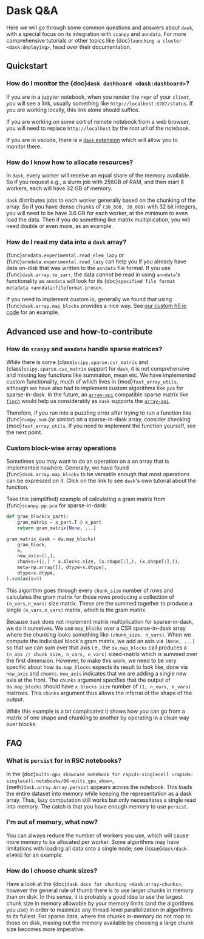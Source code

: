 # Dask Q&A

Here we will go through some common questions and answers about `dask`, with a special focus on its integration with `scanpy` and `anndata`. For more comprehensive tutorials or other topics like {doc}`launching a cluster <dask:deploying>`, head over their documentation.

## Quickstart

### How do I monitor the {doc}`dask dashboard <dask:dashboard>`?

If you are in a jupyter notebook, when you render the `repr` of your `client`, you will see a link, usually something like `http://localhost:8787/status`.
If you are working locally, this link alone should suffice.

If you are working on some sort of remote notebook from a web browser, you will need to replace `http://localhost` by the root url of the notebook.

If you are in vscode, there is a [`dask` extension] which will allow you to monitor there.

### How do I know how to allocate resources?

In `dask`, every worker will receive an equal share of the memory available.
So if you request e.g., a slurm job with 256GB of RAM, and then start 8 workers, each will have 32 GB of memory.

`dask` distributes jobs to each worker generally based on the chunking of the array.
So if you have dense chunks of `(30_000, 30_000)` with 32 bit integers, you will need to be have 3.6 GB for each worker, at the minimum to even load the data.
Then if you do something like matrix multiplication, you will need double or even more, as an example.

### How do I read my data into a `dask` array?

{func}`anndata.experimental.read_elem_lazy` or {func}`anndata.experimental.read_lazy` can help you if you already have data on-disk that was written to the `anndata` file format.
If you use {func}`dask.array.to_zarr`, the data _cannot_ be read in using `anndata`'s functionality as `anndata` will look for its {doc}`specified file format metadata <anndata:fileformat-prose>`.

If you need to implement custom io, generally we found that using {func}`dask.array.map_blocks` provides a nice way.
See [our custom h5 io code] for an example.

## Advanced use and how-to-contribute

### How do `scanpy` and `anndata` handle sparse matrices?

While there is some {class}`scipy.sparse.csr_matrix` and {class}`scipy.sparse.csc_matrix` support for `dask`, it is not comprehensive and missing key functions like summation, mean etc.
We have implemented custom functionality, much of which lives in {mod}`fast_array_utils`, although we have also had to implement custom algorithms like `pca` for sparse-in-dask.
In the future, an [`array-api`] compatible sparse matrix like [`finch`] would help us considerably as `dask` supports the [`array-api`].

Therefore, if you run into a puzzling error after trying to run a function like {func}`numpy.sum` (or similar) on a sparse-in-dask array, consider checking {mod}`fast_array_utils`.
If you need to implement the function yourself, see the next point.

### Custom block-wise array operations

Sometimes you may want to do an operation on a an array that is implemented nowhere.
Generally, we have found {func}`dask.array.map_blocks` to be versatile enough that most operations can be expressed on it. Click on the link to see `dask`'s own tutorial about the function.

Take this (simplified) example of calculating a gram matrix from {func}`scanpy.pp.pca` for sparse-in-dask:

```python
def gram_block(x_part):
    gram_matrix = x_part.T @ x_part
    return gram_matrix[None, ...]

gram_matrix_dask = da.map_blocks(
    gram_block,
    x,
    new_axis=(1,),
    chunks=((1,) * x.blocks.size, (x.shape[1],), (x.shape[1],)),
    meta=np.array([], dtype=x.dtype),
    dtype=x.dtype,
).sum(axis=0)
```

This algorithm goes through every `chunk_size` number of rows and calculates the gram matrix for those rows producing a collection of `(n_vars,n_vars)` size matrix.
These are the summed together to produce a single `(n_vars,n_vars)` matrix, which is the gram matrix.

Because `dask` does not implement matrix multiplication for sparse-in-dask, we do it ourselves.
We use `map_blocks` over a CSR sparse-in-dask array where the chunking looks something like `(chunk_size, n_vars)`.
When we compute the individual block's gram matrix, we add an axis via `[None, ...]` so that we can sum over that axis i.e., the `da.map_blocks` call produces a `(n_obs // chunk_size, n_vars, n_vars)` sized-matrix which is summed over the first dimension.
However, to make this work, we need to be very specific about how `da.map_blocks` expects its result to look like, done via `new_axis` and `chunks`.
`new_axis` indicates that we are adding a single new axis at the front.
The `chunks` argument specifies that the output of `da.map_blocks` should have `x.blocks.size` number of `(1, n_vars, n_vars)` matrixes.
This `chunks` argument thus allows the inferral of the shape of the output.

While this example is a bit complicated it shows how you can go from a matrix of one shape and chunking to another by operating in a clean way over blocks.

## FAQ

### What is `persist` for in RSC notebooks?

In the {doc}`multi-gpu showcase notebook for rapids-singlecell <rapids-singlecell:notebooks/06-multi_gpu_show>`, {meth}`dask.array.Array.persist` appears across the notebook.
This loads the entire dataset into memory while keeping the representation as a dask array.
Thus, lazy computation still works but only necessitates a single read into memory.
The catch is that you have enough memory to use `persist`.

### I'm out of memory, what now?

You can always reduce the number of workers you use, which will cause more memory to be allocated per worker.
Some algorithms may have limitations with loading all data onto a single node; see {issue}`dask/dask-ml#985` for an example.

### How do I choose chunk sizes?

Have a look at the {doc}`dask docs for chunking <dask:array-chunks>`, however the general rule of thumb there is to use larger chunks in memory than on disk.
In this sense, it is probably a good idea to use the largest chunk size in memory allowable by your memory limits (and the algorithms you use) in order to maximize any thread-level parallelization in algorithms to its fullest.
For sparse data, where the chunks in-memory do not map to those on disk, maxing out the memory available by choosing a large chunk size becomes more imperative.

[`dask` extension]: https://marketplace.visualstudio.com/items?itemName=joyceerhl.vscode-das
[our custom h5 io code]: https://github.com/scverse/anndata/blob/089ed929393a02200b389395f278b7c920e5bc4a/src/anndata/_io/specs/lazy_methods.py#L179-L205
[`array-api`]: https://data-apis.org/array-api/latest/index.html
[`finch`]: https://github.com/finch-tensor/finch-tensor-python
